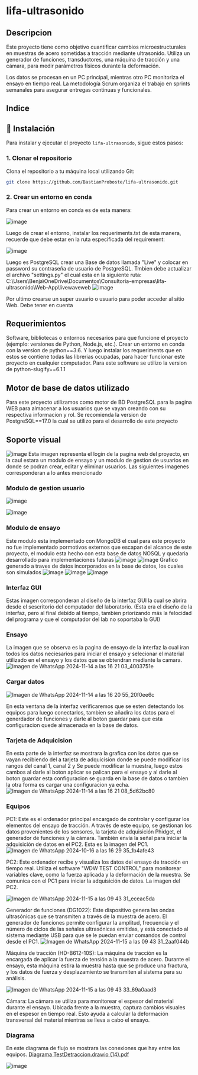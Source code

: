 # lifa-ultrasonido
## Descripcion
Este proyecto tiene como objetivo cuantificar cambios microestructurales en muestras de acero sometidas a tracción mediante ultrasonido. Utiliza un generador de funciones, transductores, una máquina de tracción y  una cámara, para medir parámetros físicos durante la deformación.

Los datos se procesan en un PC principal, mientras otro PC monitoriza el ensayo en tiempo real. La metodología Scrum organiza el trabajo en sprints semanales para asegurar entregas continuas y funcionales.

## Indice

## 📂 Instalación

Para instalar y ejecutar el proyecto `lifa-ultrasonido`, sigue estos pasos:

### 1. Clonar el repositorio

Clona el repositorio a tu máquina local utilizando Git:
```bash
git clone https://github.com/BastianProboste/lifa-ultrasonido.git
```
### 2. Crear un entorno en conda
Para crear un entorno en conda es de esta manera:

![image](https://github.com/user-attachments/assets/cf8c89ee-c585-4e1b-8158-7343f917c6e4)

Luego de crear el entorno, instalar los requeriments.txt de esta manera, recuerde que debe estar en la ruta especificada del requirement:

![image](https://github.com/user-attachments/assets/ce1376c4-912c-44cc-97f8-099d5ec2d85b)

Luego es PostgreSQL crear una Base de datos llamada "Live" y colocar en password su contraseña de usuario de PostgreSQL.
Tmbien debe actualizar el archivo "settings.py" el cual esta en la siguiente ruta: C:\Users\Benja\OneDrive\Documentos\Consultoria-empresas\lifa-ultrasonido\Web-App\livewaveweb
![image](https://github.com/user-attachments/assets/d2136e4c-4c36-45d8-9bb3-06f28664eb9d)

Por ultimo crearse un super usuario o usuario para poder acceder al sitio Web. 
Debe tener en cuenta

## Requerimientos
Software, bibliotecas o entornos necesarios para que funcione el proyecto (ejemplo: versiones de Python, Node.js, etc.).
Crear un entorno en conda con la version de python==3.6. Y luego instalar los requeriments que en estos se contiene todas las librerias ocupadas, para hacer funcionar este proyecto en cualquier computador.
Para este software se utilizo la version de python-slugify==6.1.1
## Motor de base de datos utilizado
Para este proyecto utilizamos como motor de BD  PostgreSQL para la pagina WEB para almacenar a los usuarios que se vayan creando con su respectiva informacion y rol. Se recomienda la version de PostgreSQL==17.0 la cual se utilizo para el desarrollo de este proyecto

## Soporte visual

![image](https://github.com/user-attachments/assets/49f36865-22c3-4e3b-887f-6b430802f2d1)
Esta imagen representa el login de la pagina web del proyecto, en la caul estara un modulo de ensayo y un modulo de gestion de usuarios en donde se podran crear, editar  y eliminar usuarios. Las siguientes imagenes corresponderan a lo antes mencionado

### Modulo de gestion usuario
![image](https://github.com/user-attachments/assets/7aa8b83b-52c5-4c84-9cec-9dde561955a7)

![image](https://github.com/user-attachments/assets/669e6ad6-585b-438d-80bf-a672f9f392b9)

### Modulo de ensayo
Este modulo esta implementado con MongoDB el cual para este proyecto no fue implementado pormotivos externos que escapan del alcance de este proyecto, el modulo esta hecho con esta base de datos NOSQL y quedaria desarrollado para implementaciones futuras
![image](https://github.com/user-attachments/assets/d477f6f7-5038-4a08-96d4-a79c13fdd6ec)
![image](https://github.com/user-attachments/assets/96c7a705-9ba8-47f2-a604-19c97f319483)
Grafico generado a traves de datos incorporados en la base de datos, los cuales son simulados
![image](https://github.com/user-attachments/assets/abe3d33a-1676-4e14-ba66-578f7254d7e2)
![image](https://github.com/user-attachments/assets/7037b345-ba15-4b18-9cc0-ccb30e7aac67)
![image](https://github.com/user-attachments/assets/7cc810c8-b699-4e22-a1c5-c21ff7fb8a83)






### Interfaz GUI
Estas imagen corresponderan al diseño de la interfaz GUI la cual se abrira desde el sescritorio del computador del laboratorio. (Esta era el diseño de la interfaz, pero al final debido al tiempo, tambien priorizando más la felocidad del programa y que el computador del lab no soportaba la GUI)

### Ensayo

La imagen que se observa es la pagina de ensayo de la interfaz la cual iran todos los datos neciesarios para iniciar el ensayo  y selecionar el material utilizado en el ensayo y los datos que se obtendran mediante la camara.
![Imagen de WhatsApp 2024-11-14 a las 16 21 03_4003751e](https://github.com/user-attachments/assets/322521f4-4985-498b-bf20-a670d78b3561)


### Cargar datos
![Imagen de WhatsApp 2024-11-14 a las 16 20 55_20f0ee6c](https://github.com/user-attachments/assets/b68f687b-98da-419f-b32a-600552c38fd6)


En esta ventana de la interfaz verificaremos que se esten detectando los equipos para luego conectarlos, tambien se añadira los datos para el generdador de funciones y darle al boton guardar para que esta configuracion quede almacenada en la base de datos.


### Tarjeta de Adquicision
En esta parte de la interfaz se mostrara la grafica con los datos que se vayan recibiendo del a tarjeta de adquicision  donde se puede modificar los rangos del canal 1, canal 2 y Se puede modificar la muestra, luego estos cambos al darle al boton aplicar se palican para el ensayo y al darle al boton guardar esta configuracion se guarda en la base de datos o tambien la otra forma es cargar una configuracion ya echa.
![Imagen de WhatsApp 2024-11-14 a las 16 21 08_5d62bc80](https://github.com/user-attachments/assets/e3020b17-9cb4-48a5-93f2-9380304619e9)

### Equipos
PC1:
Este es el ordenador principal encargado de controlar y configurar los elementos del ensayo de tracción. A través de este equipo, se gestionan los datos provenientes de los sensores, la tarjeta de adquisición Phidget, el generador de funciones y la cámara. También envía la señal para iniciar la adquisición de datos en el PC2. Esta es la imagen del PC1.
![Imagen de WhatsApp 2024-10-16 a las 16 29 35_1b4afe43](https://github.com/user-attachments/assets/1a05ca57-5d4e-4746-9516-d7ba2f65a6e5)


PC2:
Este ordenador recibe y visualiza los datos del ensayo de tracción en tiempo real. Utiliza el software "WDW TEST CONTROL" para monitorear variables clave, como la fuerza aplicada y la deformación de la muestra. Se comunica con el PC1 para iniciar la adquisición de datos. La imagen del PC2.

![Imagen de WhatsApp 2024-11-15 a las 09 43 31_eceac5da](https://github.com/user-attachments/assets/61d903d4-3949-4c67-9fdc-2823509daf78)


Generador de funciones (DG1022):
Este dispositivo genera las ondas ultrasónicas que se transmiten a través de la muestra de acero. El generador de funciones permite configurar la amplitud, frecuencia y el número de ciclos de las señales ultrasónicas emitidas, y está conectado al sistema mediante USB para que se le puedan enviar comandos de control desde el PC1.
![Imagen de WhatsApp 2024-11-15 a las 09 43 31_2aaf044b](https://github.com/user-attachments/assets/d4c53af6-460f-4041-8344-80111781d0f2)



Máquina de tracción (HD-B612-10S):
La máquina de tracción es la encargada de aplicar la fuerza de tensión a la muestra de acero. Durante el ensayo, esta máquina estira la muestra hasta que se produce una fractura, y los datos de fuerza y desplazamiento se transmiten al sistema para su análisis.

![Imagen de WhatsApp 2024-11-15 a las 09 43 33_69a0aad3](https://github.com/user-attachments/assets/04a199f5-2378-4494-adbc-0be51e570308)


Cámara:
La cámara se utiliza para monitorear el espesor del material durante el ensayo. Ubicada frente a la muestra, captura cambios visuales en el espesor en tiempo real. Esto ayuda a calcular la deformación transversal del material mientras se lleva a cabo el ensayo.





### Diagrama 
En este diagrama de flujo se mostrara las conexiones que hay entre los equipos.
[Diagrama TestDetraccion.drawio (14).pdf](https://github.com/user-attachments/files/17781031/Diagrama.TestDetraccion.drawio.14.pdf)

![image](https://github.com/user-attachments/assets/70210933-b9b3-4ae7-b1c5-5381dce8f4e6)









